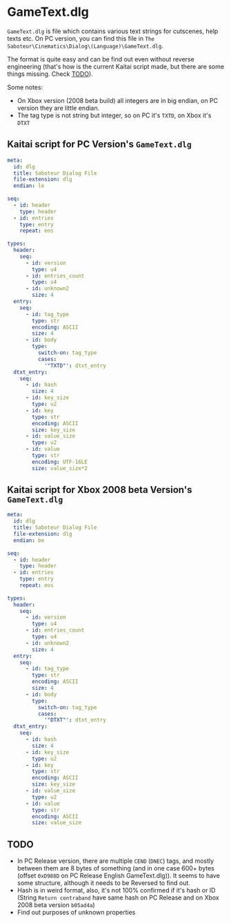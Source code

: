# GameText.dlg

`GameText.dlg` is file which contains various text strings for cutscenes, help texts etc. On PC version, you can find this file in `The Saboteur\Cinematics\Dialog\(Language)\GameText.dlg`.

The format is quite easy and can be find out even without reverse engineering (that's how is the current Kaitai script made, but there are some things missing. Check [TODO](#todo)).

Some notes:

- On Xbox version (2008 beta build) all integers are in big endian, on PC version they are little endian.
- The tag type is not string but integer, so on PC it's `TXTD`, on Xbox it's `DTXT`

## Kaitai script for PC Version's `GameText.dlg`

```yaml
meta:
  id: dlg
  title: Saboteur Dialog File
  file-extension: dlg
  endian: le
  
seq:
  - id: header
    type: header
  - id: entries
    type: entry
    repeat: eos
    
types:
  header:
    seq:
      - id: version
        type: u4
      - id: entries_count
        type: u4
      - id: unknown2
        size: 4
  entry:
    seq:
      - id: tag_type
        type: str
        encoding: ASCII
        size: 4
      - id: body
        type:
          switch-on: tag_type
          cases:
            '"TXTD"': dtxt_entry
  dtxt_entry:
    seq:
      - id: hash
        size: 4
      - id: key_size
        type: u2
      - id: key
        type: str
        encoding: ASCII
        size: key_size
      - id: value_size
        type: u2
      - id: value
        type: str
        encoding: UTF-16LE
        size: value_size*2
```

## Kaitai script for Xbox 2008 beta Version's `GameText.dlg`

```yaml
meta:
  id: dlg
  title: Saboteur Dialog File
  file-extension: dlg
  endian: be
  
seq:
  - id: header
    type: header
  - id: entries
    type: entry
    repeat: eos
    
types:
  header:
    seq:
      - id: version
        type: u4
      - id: entries_count
        type: u4
      - id: unknown2
        size: 4
  entry:
    seq:
      - id: tag_type
        type: str
        encoding: ASCII
        size: 4
      - id: body
        type:
          switch-on: tag_type
          cases:
            '"DTXT"': dtxt_entry
  dtxt_entry:
    seq:
      - id: hash
        size: 4
      - id: key_size
        type: u2
      - id: key
        type: str
        encoding: ASCII
        size: key_size
      - id: value_size
        type: u2
      - id: value
        type: str
        encoding: ASCII
        size: value_size
```

## TODO

- In PC Release version, there are multiple `CEND` (`DNEC`) tags, and mostly between them are 8 bytes of something (and in one case 600+ bytes (offset `0xD988D` on PC Release English GameText.dlg)). It seems to have some structure, although it needs to be Reversed to find out.
- Hash is in weird format, also, it's not 100% confirmed if it's hash or ID (String `Return contraband` have same hash on PC Release and on Xbox 2008 beta version `b05ad4a`)
- Find out purposes of unknown properties